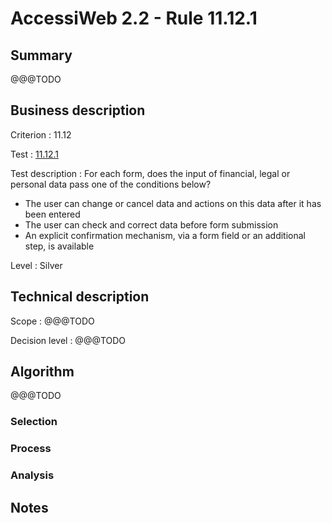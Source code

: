 # AccessiWeb 2.2 - Rule 11.12.1

## Summary
@@@TODO

## Business description

Criterion : 11.12

Test : [11.12.1](http://www.accessiweb.org/index.php/accessiweb-22-english-version.html#test-11-12-1)

Test description :
For each form, does the input of financial, legal or personal data pass one of the conditions below?
- The user can change or cancel data and actions on this data after it has been entered
- The user can check and correct data before form submission
- An explicit confirmation mechanism, via a form field or an additional step, is available


Level : Silver


## Technical description

Scope : @@@TODO

Decision level : 
@@@TODO


## Algorithm
@@@TODO

### Selection


### Process


### Analysis


## Notes
